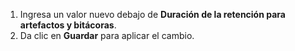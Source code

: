 1. Ingresa un valor nuevo debajo de **Duración de la retención para artefactos y bitácoras**.
1. Da clic en **Guardar** para aplicar el cambio.